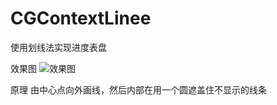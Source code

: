 # CGContextLinee
使用划线法实现进度表盘

效果图
![效果图]( CGContextLine/images/IMG.PNG )

原理
由中心点向外画线，然后内部在用一个圆遮盖住不显示的线条

